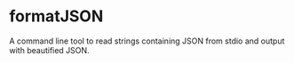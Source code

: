 # formatJSON
A command line tool to read strings containing JSON from stdio and output with beautified JSON.
